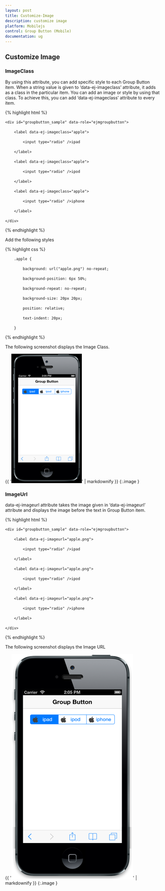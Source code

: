 ```yaml
---
layout: post
title: Customize-Image
description: customize image
platform: Mobilejs
control: Group Button (Mobile)
documentation: ug
---
```


## Customize Image

### ImageClass

By using this attribute, you can add specific style to each Group Button item. When a string value is given to ‘data-ej-imageclass’ attribute, it adds as a class in the particular item. You can add an image or style by using that class. To achieve this, you can add ‘data-ej-imageclass’ attribute to every item.

{% highlight html %}

<!-- Group Button rendering via radiobutton -->

    <div id="groupbutton_sample" data-role="ejmgroupbutton">

        <label data-ej-imageclass="apple">

            <input type="radio" />ipad

        </label>

        <label data-ej-imageclass="apple">

            <input type="radio" />ipod

        </label>

        <label data-ej-imageclass="apple">

            <input type="radio" />iphone

        </label>

    </div>





{% endhighlight %}



Add the following styles

{% highlight css %}



        .apple {

            background: url("apple.png") no-repeat;

            background-position: 6px 50%;

            background-repeat: no-repeat;

            background-size: 20px 20px;

            position: relative;

            text-indent: 20px;

        }





{% endhighlight %}



The following screenshot displays the Image Class.

{{ '![](Customize-Image_images/Customize-Image_img1.png)' | markdownify }}
{:.image }


### ImageUrl

data-ej-imageurl attribute takes the image given in ‘data-ej-imageurl’ attribute and displays the image before the text in Group Button item.

{% highlight html %}

<!-- Group Button rendering via radiobutton -->

    <div id="groupbutton_sample" data-role="ejmgroupbutton">

        <label data-ej-imageurl="apple.png">

            <input type="radio" />ipad

        </label>

        <label data-ej-imageurl="apple.png">

            <input type="radio" />ipod

        </label>

        <label data-ej-imageurl="apple.png">

            <input type="radio" />iphone

        </label>

    </div>



{% endhighlight %}

The following screenshot displays the Image URL

{{ '![C:/Users/vincentxavier/Desktop/Work/Documentation/Complete Doc/Groupbtton/images/ios7_4.png](Customize-Image_images/Customize-Image_img2.png)' | markdownify }}
{:.image }


